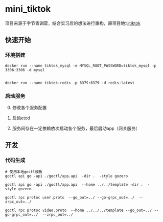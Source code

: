# mini_tiktok

项目来源于字节青训营，结合实习后的想法进行重构，原项目地址[tiktok](https://github.com/shixiaocaia/tiktok)

## 快速开始

### 环境搭建

```shell
docker run --name tiktok_mysql -e MYSQL_ROOT_PASSWORD=tiktok_mysql -p 3306:3306 -d mysql


docker run --name tiktok-redis -p 6379:6379 -d redis:latest
````

### 启动服务

0. 修改各个服务配置

1. 启动etcd

2. 服务间存在一定依赖依次启动各个服务，最后启动app（网关服务）

## 开发

###  代码生成

```shell
# 使用本地goctl模板
goctl api go -api ./goctl/app.api  -dir .  -style gozero

goctl api go -api ./goctl/app.api  --home ../../template -dir .  -style gozero

goctl rpc protoc user.proto  --go_out=../ --go-grpc_out=../  --zrpc_out=../

goctl rpc protoc video.proto  --home ../../../template --go_out=../ --go-grpc_out=../  --zrpc_out=../
```